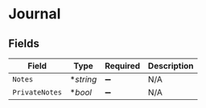 # Journal


## Fields

| Field              | Type               | Required           | Description        |
| ------------------ | ------------------ | ------------------ | ------------------ |
| `Notes`            | **string*          | :heavy_minus_sign: | N/A                |
| `PrivateNotes`     | **bool*            | :heavy_minus_sign: | N/A                |